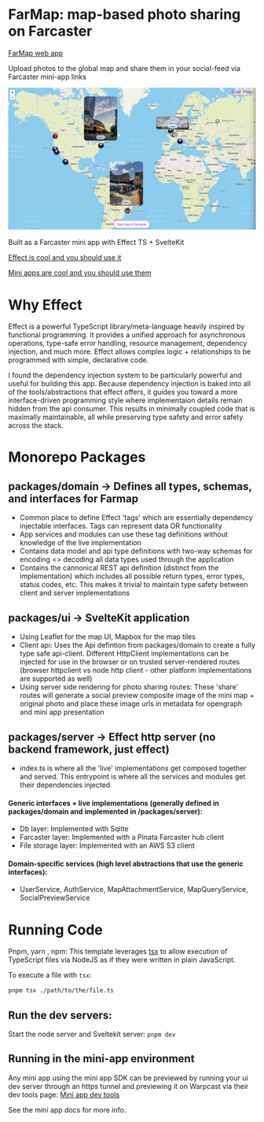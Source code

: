 # FarMap: map-based photo sharing on Farcaster

[FarMap web app](https://farmap.vercel.app)

Upload photos to the global map and share them in your social-feed via Farcaster mini-app links

![Farmap Preview](/farmap-preview.png)

Built as a Farcaster mini app with Effect TS + SvelteKit

[Effect is cool and you should use it](https://effect.website/)

[Mini apps are cool and you should use them](https://miniapps.farcaster.xyz/)


# Why Effect

Effect is a powerful TypeScript library/meta-language heavily inspired by functional programming. It provides a unified approach for asynchronous operations, type-safe error handling, resource management, dependency injection, and much more. Effect allows complex logic + relationships to be programmed with simple, declarative code.

I found the dependency injection system to be particularly powerful and useful for building this app. Because dependency injection is baked into all of the tools/abstractions that effect offers, it guides you toward a more interface-driven programming style where implementaion details remain hidden from the api consumer. This results in minimally coupled code that is maximally maintainable, all while preserving type safety and error safety across the stack. 

# Monorepo Packages
## packages/domain -> Defines all types, schemas, and interfaces for Farmap

- Common place to define Effect 'tags' which are essentially dependency injectable interfaces. Tags can represent data OR functionality
- App services and modules can use these tag definitions without knowledge of the live implementation
- Contains data model and api type definitions with two-way schemas for encoding <> decoding all data types used through the application
- Contains the cannonical REST api definition (distinct from the implementation) which includes all possible return types, error types, status codes, etc. This makes it trivial to maintain type safety between client and server implementations

## packages/ui -> SvelteKit application

- Using Leaflet for the map UI, Mapbox for the map tiles
- Client api: Uses the Api defintion from packages/domain to create a fully type safe api-client. Different HttpClient implementations can be injected for use in the browser or on trusted server-rendered routes (browser httpclient vs node http client - other platform implementations are supported as well)
- Using server side rendering for photo sharing routes: These 'share' routes will generate a social preview composite image of the mini map + original photo and place these image urls in metadata for opengraph and mini app presentation

## packages/server -> Effect http server (no backend framework, just effect)

- index.ts is where all the 'live' implementations get composed together and served. This entrypoint is where all the services and modules get their dependencies injected

#### Generic interfaces + live implementations (generally defined in packages/domain and implemented in /packages/server):

- Db layer: Implemented with Sqlite
- Farcaster layer: Implemented with a Pinata Farcaster hub client
- File storage layer: Implemented with an AWS S3 client

#### Domain-specific services (high level abstractions that use the generic interfaces):

- UserService, AuthService, MapAttachmentService, MapQueryService, SocialPreviewService

# Running Code

Pnpm, yarn , npm:
This template leverages [tsx](https://tsx.is) to allow execution of TypeScript files via NodeJS as if they were written in plain JavaScript.

To execute a file with `tsx`:

```sh
pnpm tsx ./path/to/the/file.ts
```

## Run the dev servers:

Start the node server and Sveltekit server:
`pnpm dev`

## Running in the mini-app environment

Any mini app using the mini app SDK can be previewed by running your ui dev server through an https tunnel and previewing it on Warpcast via their dev tools page:
[Mini app dev tools](https://warpcast.com/~/developers/mini-apps/preview)

See the mini app docs for more info.
